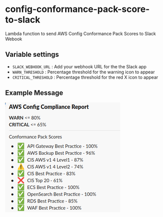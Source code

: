 # config-conformance-pack-score-to-slack

Lambda function to send AWS Config Conformance Pack Scores to Slack Webook

## Variable settings
* `SLACK_WEBHOOK_URL` : Add your webhook URL for the the Slack app
* `WARN_THRESHOLD` : Percentage threshold for the warning icon to appear
* `CRITICAL_THRESHOLD` : Percentage threshold for the red X icon to appear

## Example Message
![Example Message](screenshot.png)
